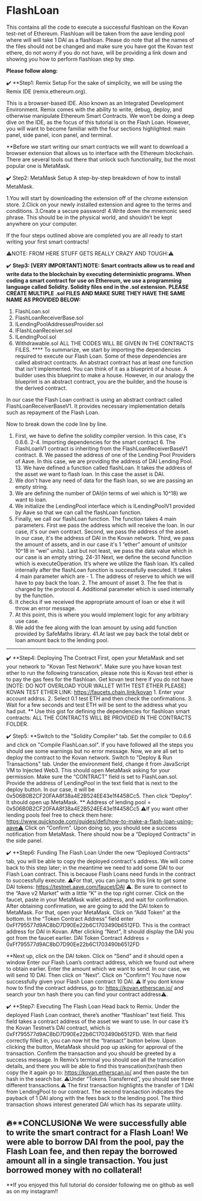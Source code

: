 # FlashLoan
This contains all the code to execute a successful flashloan on the Kovan test-net of Ethereum. Flashloan will be taken from the aave lending pool where will will take 1 DAI as a flashloan.
Please do note that all the names of the files should not be changed and make sure you have got the Kovan test ethere, do not worry if you do not have, will be providing a link down and showing you  how to perform flashloan step by step.

**Please follow along:**

✔️ **Step1: 
Remix Setup
For the sake of simplicity, we will be using the Remix IDE (remix.ethereum.org).

This is a browser-based IDE. Also known as an Integrated Development Environment.
Remix comes with the ability to write, debug, deploy, and otherwise manipulate Ethereum Smart Contracts.
We won’t be doing a deep dive on the IDE, as the focus of this tutorial is on the Flash Loan. However, you will want to become familiar with the four sections highlighted: main panel, side panel, icon panel, and terminal.

**Before we start writing our smart contracts we will want to download a browser extension that allows us to interface with the Ethereum blockchain. There are several tools out there that unlock such functionality, but the most popular one is MetaMask.



✔️ Step2:
MetaMask Setup
A step-by-step breakdown of how to install MetaMask.

1.You will start by downloading the extension off of the chrome extension store.
2.Click on your newly installed extension and agree to the terms and conditions.
3.Create a secure password!
4.Write down the mnemonic seed phrase. This should be in the physical world, and shouldn’t be kept anywhere on your computer.

If the four steps outlined above are completed you are all ready to start writing your first smart contracts!

⚠️NOTE: FROM HERE STUFF GETS REALLY CRAZY AND TOUGH:⚠️


✔️ **Step3: [VERY IMPORTANT]
NOTE: Smart contracts allow us to read and write data to the blockchain by executing deterministic programs. When coding a smart contract for use on Ethereum, we use a programming language called Solidity. Solidity files end in the .sol extension.
PLEASE CREATE MULTIPLE .sol FILES AND MAKE SURE THEY HAVE THE SAME NAME AS PROVIDED BELOW:**
1. FlashLoan.sol
2. FlashLoanReceiverBase.sol
3. ILendingPoolAddressesProvider.sol
4. IFlashLoanReceiver.sol
5. ILendingPool.sol
6. Withdrawable.sol
 ALL THE CODES WILL BE GIVEN IN THE CONTRACTS FILES.
**** To summarize, we start by importing the dependencies required to execute our Flash Loan. Some of these dependencies are called abstract contracts. An abstract contract has at least one function that isn’t implemented. You can think of it as a blueprint of a house. A builder uses this blueprint to make a house. However, in our analogy the blueprint is an abstract contract, you are the builder, and the house is the derived contract.

In our case the Flash Loan contract is using an abstract contract called FlashLoanReceiverBaseV1. It provides necessary implementation details such as repayment of the Flash Loan.

Now to break down the code line by line.

1. First, we have to define the solidity compiler version. In this case, it's 0.6.6.
     2-4. Importing dependencies for the smart contract
      6. The FlashLoanV1 contract is inheriting from the FlashLoanReceiverBaseV1 contract.
      8. We passed the address of one of the Lending Pool Providers of Aave. In this case, we are providing the address of DAI Lending Pool. 
     13. We have defined a function called flashLoan. It takes the address of the asset we want to flash loan. In this case the asset is DAI.
14. We don't have any need of data for the flash loan, so we are passing an empty string.
15. We are defining the number of DAI(in terms of wei which is 10^18) we want to loan.
16. We initialize the LendingPool interface which is ILendingPoolV1 provided by Aave so that we can call the flashLoan function.
17. Finally, we call our flashLoan function. The function takes 4 main parameters. First we pass the address which will receive the loan. In our case, it's our own contract. Second, we pass the address of the asset. In our case, it's the address of DAI in the Kovan network. Third, we pass the amount of assets, and in our case it's 1 “ether” amount of units(or 10^18 in “wei” units). Last but not least, we pass the data value which in our case is an empty string.
24-31 Next, we define the second function which is executeOperation. It’s where we utilize the flash loan. It’s called internally after the flashLoan function is successfully executed. It takes 4 main parameter which are -
        1. The address of reserve to which we will have to pay back the loan.
        2. The amount of asset
        3. The fee that is charged by the protocol
        4. Additional parameter which is used internally by the function.
33. It checks if we received the appropriate amount of loan or else it will throw an error message.
34. At this point, this is where you would implement logic for any arbitrary use case.
40. We add the fee along with the loan amount by using add function provided by SafeMaths library.
41.At last we pay back the total debt or loan amount back to the lending pool.
****


✔️ **Step4: Deploying The Contract
First, open your MetaMask and set your network to "Kovan Test Network".
Make sure you have kovan test ether to run the following transcation, please note this is Kovan test ether is to pay the gas fees for the flashloan.
Get kovan test here if you do not have [NOTE: DO NOT OVERLOAD YOUR WALLET WITH TEST ETHER PLEASE]
KOVAN TEST ETHER LINK: https://faucets.chain.link/kovan
      1. Enter your account addrss.
      2. Select 0.1 test ETH and then check the confirmations.
      3. Wait for a few seconds and test ETH will be sent to the address what you had put.
**
Use this gist for defining the dependencies for flashloan smart contracts:
ALL THE CONTRACTS WILL BE PROVIDED IN THE CONTRACTS FOLDER.


✔️ Step5: 
**Switch to the "Solidity Compiler" tab. Set the compiler to 0.6.6 and click on "Compile FlashLoan.sol".
If you have followed all the steps you should see some warnings but no error message.
Now, we are all set to deploy the contract to the Kovan network. Switch to "Deploy & Run Transactions" tab. Under the environment field, change it from JavaScript VM to Injected Web3. This should open MetaMask asking for your permission.
Make sure the “CONTRACT” field is set to FlashLoan.sol. Provide the address of LendingPool in the text field that is next to the deploy button. In our case, it will be 0x506B0B2CF20FAA8f38a4E2B524EE43e1f4458Cc5. Then click “Deploy”. It should open up MetaMask. **
Address of lending pool = 0x506B0B2CF20FAA8f38a4E2B524EE43e1f4458Cc5
⚠️If you want other lending pools feel free to check them here: https://www.quicknode.com/guides/defi/how-to-make-a-flash-loan-using-aave⚠️
Click on “Confirm”. Upon doing so, you should see a success notification from MetaMask. There should now be a “Deployed Contracts” in the side panel.


✔️ **Step6: Funding The Flash Loan
Under the new “Deployed Contracts” tab, you will be able to copy the deployed contract's address. We will come back to this step later; in the meantime we need to add some DAI to our Flash Loan contract. This is because Flash Loans need funds in the contract to successfully execute.
⚠️For that, you can jump to this link to get some DAI tokens: https://testnet.aave.com/faucet/DAI ⚠️.
Be sure to connect to the “Aave v2 Market” with a little “K” in the top right corner. Click on the faucet, paste in your MetaMask wallet address, and wait for confirmation.
After obtaining confirmation, we are going to add the DAI token to MetaMask. For that, open your MetaMask. Click on “Add Token” at the bottom. In the “Token Contract Address” field enter 0xFf795577d9AC8bD7D90Ee22b6C1703490b6512FD. This is the contract address for DAI in Kovan. After clicking “Next”, It should display the DAI you got from the faucet earlier.
DAI Token Contract Address = 0xFf795577d9AC8bD7D90Ee22b6C1703490b6512FD

**Next up, click on the DAI token. Click on “Send” and it should open a window
Enter our Flash Loan’s contract address, which we found out where to obtain earlier. Enter the amount which we want to send. In our case, we will send 10 DAI. Then click on "Next". Click on "Confirm"! You have now successfully given your Flash Loan contract 10 DAI.
⚠️ If you dont know how to find the contract address, go to: https://kovan.etherscan.io/  and search your txn hash there you can find your contract address⚠️.

✔️  **Step7: Executing The Flash Loan
Head back to Remix. Under the deployed Flash Loan contract, there’s another “flashloan” text field. This field takes a contract address of the asset we want to use. In our case it’s the Kovan Testnet’s DAI contract, which is 0xFf795577d9AC8bD7D90Ee22b6C1703490b6512FD. With that field correctly filled in, you can now hit the “transact” button below.
Upon clicking the button, MetaMask should pop up asking for approval of the transaction. Confirm the transaction and you should be greeted by a success message. In Remix’s terminal you should see all the transcation details, and there you will be able to find this transcation(txn)hash then copy the it again go to: https://kovan.etherscan.io/ and then paste the txn hash in the search bar.
⚠️Under “Tokens Transferred”, you should see three different transactions.⚠️
The first transaction highlights the transfer of 1 DAI from LendingPool to our contract.
The second transaction indicates the payback of 1 DAI along with the fees back to the lending pool.
The third transaction shows interest generated DAI which has its separate utility.

🔥**CONCLUSION🔥
We were successfully able to write the smart contract for a Flash Loan! We were able to borrow DAI from the pool, pay the Flash Loan fee, and then repay the borrowed amount all in a single transaction. You just borrowed money with no collateral!
-------------------------------------------------------------------------------------------------------------------------------------------------------------------------

**If you enjoyed this full tutorial do consider following me on github as well as on my instagram!!


 



 





